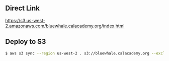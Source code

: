 ## Direct Link
https://s3.us-west-2.amazonaws.com/bluewhale.calacademy.org/index.html
## Deploy to S3
```sh
$ aws s3 sync --region us-west-2 . s3://bluewhale.calacademy.org --exclude=".*/*" --exclude="*.DS_Store" --delete
```
